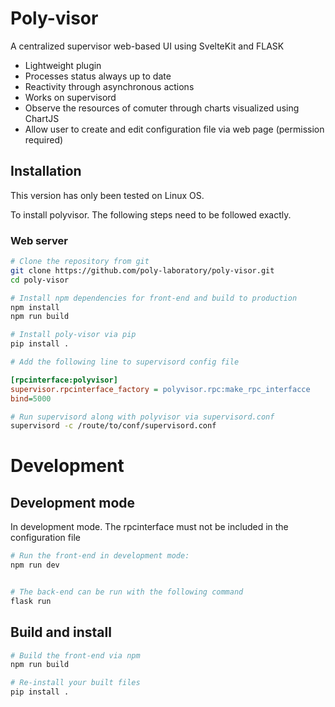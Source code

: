 # Poly-visor

A centralized supervisor web-based UI using SvelteKit and FLASK

* Lightweight plugin
* Processes status always up to date
* Reactivity through asynchronous actions
* Works on supervisord
* Observe the resources of comuter through charts visualized using ChartJS
* Allow user to create and edit configuration file via web page (permission required)

## Installation

This version has only been tested on Linux OS.

To install polyvisor. The following steps need to be followed exactly.

### Web server
```bash
# Clone the repository from git
git clone https://github.com/poly-laboratory/poly-visor.git
cd poly-visor

# Install npm dependencies for front-end and build to production
npm install
npm run build

# Install poly-visor via pip
pip install .

# Add the following line to supervisord config file
```
```ini
[rpcinterface:polyvisor]
supervisor.rpcinterface_factory = polyvisor.rpc:make_rpc_interfacce
bind=5000
```

```bash
# Run supervisord along with polyvisor via supervisord.conf
supervisord -c /route/to/conf/supervisord.conf
```

# Development

## Development mode
In development mode. The rpcinterface must not be included in the configuration file
```bash
# Run the front-end in development mode:
npm run dev


# The back-end can be run with the following command
flask run
```

## Build and install
```bash
# Build the front-end via npm
npm run build

# Re-install your built files
pip install .
```
